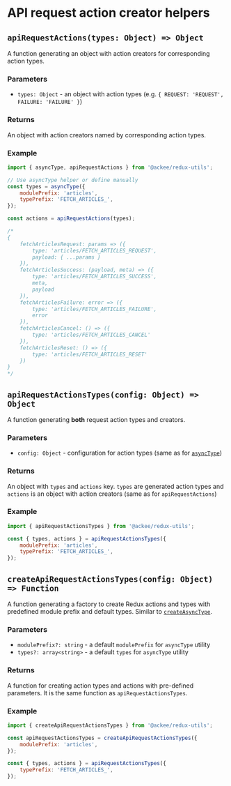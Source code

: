 # API request action creator helpers

## `apiRequestActions(types: Object) => Object`

A function generating an object with action creators for corresponding action types.

### Parameters

-   `types: Object` - an object with action types (e.g. `{ REQUEST: 'REQUEST', FAILURE: 'FAILURE' }`)

### Returns

An object with action creators named by corresponding action types.

### Example

```js
import { asyncType, apiRequestActions } from '@ackee/redux-utils';

// Use asyncType helper or define manually
const types = asyncType({
    modulePrefix: 'articles',
    typePrefix: 'FETCH_ARTICLES_',
});

const actions = apiRequestActions(types);

/*
{
    fetchArticlesRequest: params => ({
        type: 'articles/FETCH_ARTICLES_REQUEST',
        payload: { ...params }
    }),
    fetchArticlesSuccess: (payload, meta) => ({
        type: 'articles/FETCH_ARTICLES_SUCCESS',
        meta,
        payload
    }),
    fetchArticlesFailure: error => ({
        type: 'articles/FETCH_ARTICLES_FAILURE',
        error
    }),
    fetchArticlesCancel: () => ({
        type: 'articles/FETCH_ARTICLES_CANCEL'
    }),
    fetchArticlesReset: () => ({
        type: 'articles/FETCH_ARTICLES_RESET'
    })
}
*/
```

## <a name="apiRequestActionsTypes"></a> `apiRequestActionsTypes(config: Object) => Object`

A function generating **both** request action types and creators.

### Parameters

-   `config: Object` - configuration for action types (same as for [`asyncType`](../utils/asyncType.md))

### Returns

An object with `types` and `actions` key. `types` are generated action types and `actions` is an object with action creators (same as for `apiRequestActions`)

### Example

```js
import { apiRequestActionsTypes } from '@ackee/redux-utils';

const { types, actions } = apiRequestActionsTypes({
    modulePrefix: 'articles',
    typePrefix: 'FETCH_ARTICLES_',
});
```

## <a name="createApiRequestActionsTypes"></a> `createApiRequestActionsTypes(config: Object) => Function`

A function generating a factory to create Redux actions and types with predefined module prefix and default types. Similar to [`createAsyncType`](../utils/asyncType.md).

### Parameters

-   `modulePrefix?: string` - a default `modulePrefix` for `asyncType` utility
-   `types?: array<string>` - a default `types` for `asyncType` utility

### Returns

A function for creating action types and actions with pre-defined parameters. It is the same function as `apiRequestActionsTypes`.

### Example

```js
import { createApiRequestActionsTypes } from '@ackee/redux-utils';

const apiRequestActionsTypes = createApiRequestActionsTypes({
    modulePrefix: 'articles',
});

const { types, actions } = apiRequestActionsTypes({
    typePrefix: 'FETCH_ARTICLES_',
});
```
